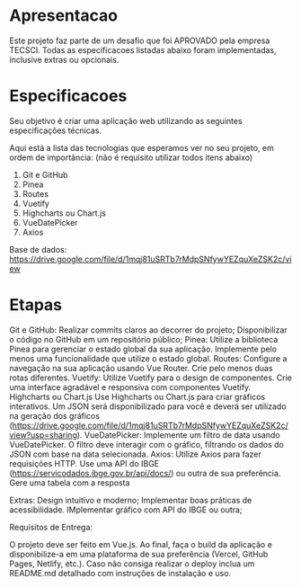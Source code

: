 # Apresentacao

Este projeto faz parte de um desafio que foi APROVADO pela empresa TECSCI. Todas as especificacoes listadas abaixo foram implementadas, inclusive extras ou opcionais. 

# Especificacoes

Seu objetivo é criar uma aplicação web utilizando as seguintes especificações
técnicas. 

Aqui está a lista das tecnologias que esperamos ver no seu projeto, em ordem de
importância: (não é requisito utilizar todos itens abaixo)

1. Git e GitHub
2. Pinea
3. Routes
4. Vuetify
5. Highcharts ou Chart.js
6. VueDatePicker
7. Axios

Base de dados: https://drive.google.com/file/d/1mqj81uSRTb7rMdpSNfywYEZquXeZSK2c/view

# Etapas

Git e GitHub:
Realizar commits claros ao decorrer do projeto;
Disponibilizar o código no GitHub em um repositório público;
Pinea:
Utilize a biblioteca Pinea para gerenciar o estado global da sua aplicação.
Implemente pelo menos uma funcionalidade que utilize o estado global.
Routes:
Configure a navegação na sua aplicação usando Vue Router.
Crie pelo menos duas rotas diferentes.
Vuetify:
Utilize Vuetify para o design de componentes.
Crie uma interface agradável e responsiva com componentes Vuetify.
Highcharts ou Chart.js
Use Highcharts ou Chart.js para criar gráficos interativos.
Um JSON será disponibilizado para você e deverá ser utilizado na geração dos   gráficos (https://drive.google.com/file/d/1mqj81uSRTb7rMdpSNfywYEZquXeZSK2c/view?usp=sharing). 
VueDatePicker:
Implemente um filtro de data usando VueDatePicker.
O filtro deve interagir com o gráfico, filtrando os dados do JSON com base na data selecionada.
Axios:
Utilize Axios para fazer requisições HTTP.
Use uma API do IBGE (https://servicodados.ibge.gov.br/api/docs/) ou outra de sua preferência.
Gere uma tabela com a resposta



Extras:
Design intuitivo e moderno;
Implementar boas práticas de acessibilidade.
IMplementar gráfico com API do IBGE ou outra;

Requisitos de Entrega:

O projeto deve ser feito em Vue.js.
Ao final, faça o build da aplicação e disponibilize-a em uma plataforma de sua preferência (Vercel, GitHub Pages, Netlify, etc.).
Caso não consiga realizar o deploy inclua um README.md detalhado com instruções de instalação e uso.
